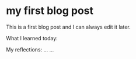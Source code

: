 # my first blog post

This is a first blog post and I can always edit it later.

What I learned today:

My reflections:
...
...
